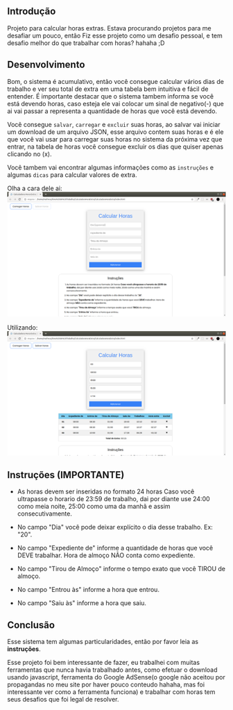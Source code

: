## Introdução
Projeto para calcular horas extras. Estava procurando projetos para me desafiar um pouco, então Fiz esse projeto como um desafio pessoal, e tem desafio melhor do que trabalhar com horas? hahaha ;D

## Desenvolvimento
Bom, o sistema é acumulativo, então você consegue calcular vários dias de trabalho e ver seu total de extra em uma tabela bem intuitiva e fácil de entender. É importante destacar que o sistema tambem informa se você está devendo horas, caso esteja ele vai colocar um sinal de negativo(-) que ai vai passar a representa a quantidade de horas que você está devendo.

Você consegue `salvar`, `carregar` e `excluir` suas horas, ao salvar vai iniciar um download de um arquivo JSON, esse arquivo contem suas horas e é ele que você vai usar para carregar suas horas no sistema da próxima vez que entrar, na tabela de horas você consegue excluir os dias que quiser apenas clicando no (x).

Você tambem vai encontrar algumas informações como as `instruções` e algumas `dicas` para calcular valores de extra.

Olha a cara dele ai:
<img alt="sistema" title="sistema" src=".github/sistema.png" />

Utilizando:
<img alt="sistema" title="sistema" src=".github/utilizando.png" />

## Instruções (IMPORTANTE)
- As horas devem ser inseridas no formato 24 horas Caso você ultrapasse o horario de 23:59 de trabalho, dai por diante use 24:00 como meia noite, 25:00 como uma da manhã e assim consecutivamente.

- No campo "Dia" você pode deixar explícito o dia desse trabalho. Ex: "20".

- No campo "Expediente de" informe a quantidade de horas que você DEVE trabalhar. Hora de almoço NÃO conta como expediente.

- No campo "Tirou de Almoço" informe o tempo exato que você TIROU de almoço.

- No campo "Entrou às" informe a hora que entrou.

- No campo "Saiu às" informe a hora que saiu.

## Conclusão
Esse sistema tem algumas particularidades, então por favor leia as <b>instruções</b>.

Esse projeto foi bem interessante de fazer, eu trabalhei com muitas ferramentas que nunca havia trabalhado antes, como efetuar o download usando javascript, ferramenta do Google AdSense(o google não aceitou por propagandas no meu site por haver pouco conteudo hahaha, mas foi interessante ver como a ferramenta funciona) e trabalhar com horas tem seus desafios que foi legal de resolver.
